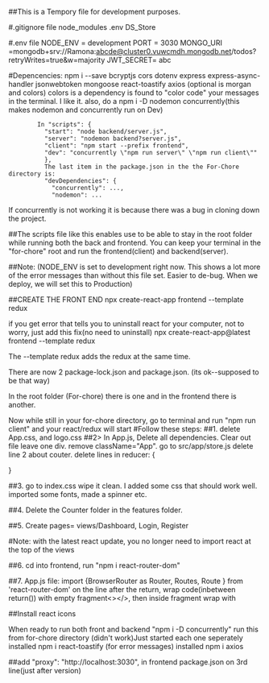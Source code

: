 ##This is a Tempory file for development purposes.

#.gitignore file
node_modules
.env
DS_Store

#.env file
NODE_ENV = development 
PORT = 3030
MONGO_URI =mongodb+srv://Ramona:abcde@cluster0.vuwcmdh.mongodb.net/todos?retryWrites=true&w=majority
JWT_SECRET= abc

#Depencencies:
npm i --save bcryptjs 
            cors
            dotenv
            express
            express-async-handler
            jsonwebtoken
            mongoose
            react-toastify
            axios
            (optional is morgan and colors)
            colors is a dependency is found to "color code" your messages in the terminal. I like it.
            also, do a npm i -D nodemon concurrently(this makes nodemon and concurrently run on Dev)

            In "scripts": {
              "start": "node backend/server.js",
              "server": "nodemon backend?server.js",
              "client": "npm start --prefix frontend",
              "dev": "concurrently \"npm run server\" \"npm run client\""
              },
              The last item in the package.json in the the For-Chore directory is:
              "devDependencies": {
                "concurrently": ...,
                "nodemon": ...

            
                
  If concurrently is not working it is because there was a bug in cloning down the project.            

##The scripts file like this enables use to be able to stay in the root folder while running both the back and frontend. You can keep your terminal in the "for-chore" root and run the frontend(client) and backend(server).

##Note: (NODE_ENV is set to development right now. This shows a lot more of the error messages than without this file set. Easier to de-bug. When we deploy, we will set this to Production)

##CREATE THE FRONT END
npx create-react-app frontend --template redux

if you get error that tells you to uninstall react for your computer, not to worry, just add this fix(no need to uninstall)
npx create-react-app@latest  frontend --template redux

The --template redux adds the redux at the same time.

There are now 2 package-lock.json and package.json. (its ok--supposed to be that way)

In the root folder (For-chore) there is one and in the frontend there is another.

  Now while still in your for-chore directory, go to terminal and run "npm run client" and your react/redux will start
  #Follow these steps:
  ##1. delete App.css, and logo.css
  ##2> In App.js, Delete all dependencies. Clear out file leave one div. remove className="App".
  go to src/app/store.js
  delete line 2 about couter.
  delete lines in reducer: {

  }

  ##3. go to index.css wipe it clean.
  I added some css that should work well. imported some fonts, made a spinner etc.

##4. Delete the Counter folder in the features folder.

##5. Create pages= views/Dashboard, Login, Register

#Note: with the latest react update, you no longer need to import react at the top of the views

##6. cd into frontend, run "npm i react-router-dom"

##7. App.js file: import {BrowserRouter as Router, Routes, Route } from 'react-router-dom'
on the line after the return, wrap code(inbetween return()) with empty fragment<></>, then inside fragment wrap with <Router></Router>

##Install react icons 

When ready to run both front and backend "npm i -D concurrently" run this from for-chore directory (didn't work)Just started each one seperately
installed npm i react-toastify (for error messages)
installed npm i axios

##add "proxy": "http://localhost:3030", in frontend package.json on 3rd line(just after version)